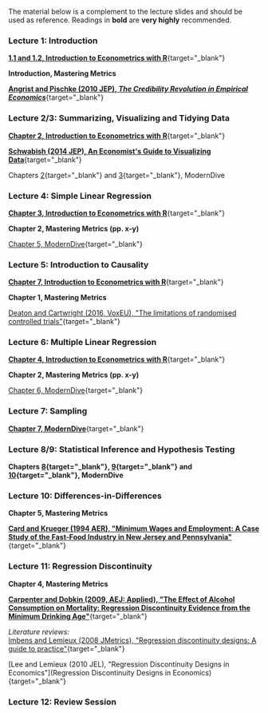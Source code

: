 The material below is a complement to the lecture slides and should be used as reference. Readings in **bold** are **very highly** recommended.


### Lecture 1: Introduction

[**1.1 and 1.2, Introduction to Econometrics with R**](https://scpoecon.github.io/ScPoEconometrics/R-intro.html){target="_blank"}

**Introduction, Mastering Metrics**

[**Angrist and Pischke (2010 JEP), *The Credibility Revolution in Empirical Economics***](https://www.aeaweb.org/articles?id=10.1257/jep.24.2.3){target="_blank"}


### Lecture 2/3: Summarizing, Visualizing and Tidying Data

[**Chapter 2, Introduction to Econometrics with R**](https://scpoecon.github.io/ScPoEconometrics/sum.html){target="_blank"}

[**Schwabish (2014 JEP), An Economist's Guide to Visualizing Data**](https://www.aeaweb.org/articles?id=10.1257/jep.28.1.209){target="_blank"}

Chapters [2](https://moderndive.com/2-viz.html){target="_blank"} and [3](https://moderndive.com/3-wrangling.html){target="_blank"}, ModernDive


### Lecture 4: Simple Linear Regression

[**Chapter 3, Introduction to Econometrics with R**](https://scpoecon.github.io/ScPoEconometrics/linreg.html){target="_blank"}

**Chapter 2, Mastering Metrics (pp. x-y)**

[Chapter 5, ModernDive](https://moderndive.com/5-regression.html){target="_blank"}


### Lecture 5: Introduction to Causality

[**Chapter 7, Introduction to Econometrics with R**](https://scpoecon.github.io/ScPoEconometrics/causality.html){target="_blank"}

**Chapter 1, Mastering Metrics**

[Deaton and Cartwright (2016, VoxEU), "The limitations of randomised controlled trials"](https://voxeu.org/article/limitations-randomised-controlled-trials){target="_blank"}


### Lecture 6: Multiple Linear Regression

[**Chapter 4, Introduction to Econometrics with R**](https://scpoecon.github.io/ScPoEconometrics/multiple-reg.html){target="_blank"}

**Chapter 2, Mastering Metrics (pp. x-y)**

[Chapter 6, ModernDive](https://moderndive.com/6-multiple-regression.html){target="_blank"}


### Lecture 7: Sampling

[**Chapter 7, ModernDive**](https://moderndive.com/7-sampling.html){target="_blank"}


### Lecture 8/9: Statistical Inference and Hypothesis Testing

**Chapters [8](https://moderndive.com/8-confidence-intervals.html){target="_blank"}, [9](https://moderndive.com/9-hypothesis-testing.html){target="_blank"} and [10](https://moderndive.com/10-inference-for-regression.html){target="_blank"}, ModernDive**


### Lecture 10: Differences-in-Differences

**Chapter 5, Mastering Metrics**

[**Card and Krueger (1994 AER), "Minimum Wages and Employment: A Case Study of the Fast-Food Industry in New Jersey and Pennsylvania"**](http://davidcard.berkeley.edu/papers/njmin-aer.pdf){target="_blank"}


### Lecture 11: Regression Discontinuity

**Chapter 4, Mastering Metrics**

[**Carpenter and Dobkin (2009, AEJ: Applied), "The Effect of Alcohol Consumption on Mortality: Regression Discontinuity Evidence from the Minimum Drinking Age"**](https://www.aeaweb.org/articles?id=10.1257/app.1.1.164){target="_blank"}

*Literature reviews:*  
[Imbens and Lemieux (2008 JMetrics), "Regression discontinuity designs: A guide to practice"](https://faculty.smu.edu/millimet/classes/eco7377/papers/imbens%20lemieux%202008.pdf){target="_blank"}

[Lee and Lemieux (2010 JEL), "Regression Discontinuity Designs in Economics"](Regression Discontinuity Designs in Economics){target="_blank"}


### Lecture 12: Review Session


